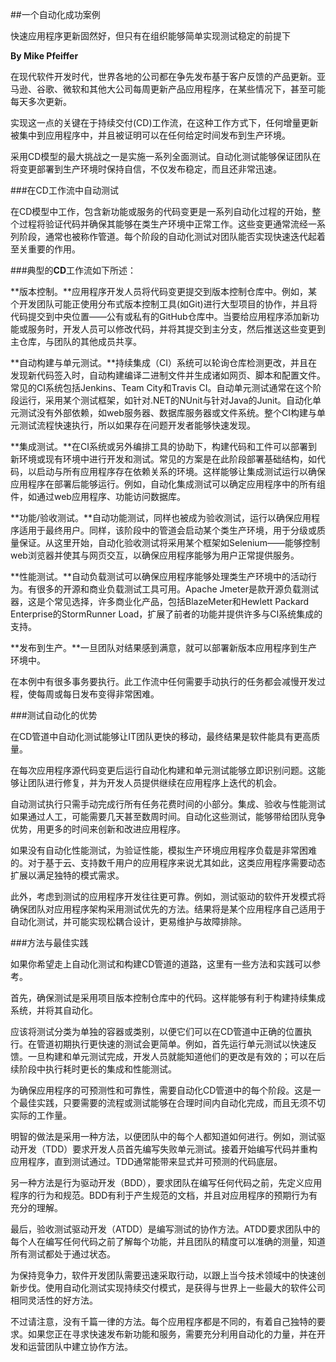 ##一个自动化成功案例

快速应用程序更新固然好，但只有在组织能够简单实现测试稳定的前提下

**By Mike Pfeiffer**

在现代软件开发时代，世界各地的公司都在争先发布基于客户反馈的产品更新。亚马逊、谷歌、微软和其他大公司每周更新产品应用程序，在某些情况下，甚至可能每天多次更新。

实现这一点的关键在于持续交付(CD)工作流，在这种工作方式下，任何增量更新被集中到应用程序中，并且被证明可以在任何给定时间发布到生产环境。

采用CD模型的最大挑战之一是实施一系列全面测试。自动化测试能够保证团队在将变更部署到生产环境时保持自信，不仅发布稳定，而且还非常迅速。

###在CD工作流中自动测试

在CD模型中工作，包含新功能或服务的代码变更是一系列自动化过程的开始，整个过程将验证代码并确保其能够在类生产环境中正常工作。这些变更通常流经一系列阶段，通常也被称作管道。每个阶段的自动化测试对团队能否实现快速迭代起着至关重要的作用。

###典型的****CD****工作流如下所述：

**版本控制。**应用程序开发人员将代码变更提交到版本控制仓库中。例如，某个开发团队可能正使用分布式版本控制工具(如Git)进行大型项目的协作，并且将代码提交到中央位置——公有或私有的GitHub仓库中。当要给应用程序添加新功能或服务时，开发人员可以修改代码，并将其提交到主分支，然后推送这些变更到主仓库，与团队的其他成员共享。

**自动构建与单元测试。**持续集成（CI）系统可以轮询仓库检测更改，并且在发现新代码签入时，自动构建编译二进制文件并生成诸如网页、脚本和配置文件。常见的CI系统包括Jenkins、Team City和Travis CI。自动单元测试通常在这个阶段运行，采用某个测试框架，如针对.NET的NUnit与针对Java的Junit。自动化单元测试没有外部依赖，如web服务器、数据库服务器或文件系统。整个CI构建与单元测试流程快速执行，所以如果存在问题开发者能够快速发现。

**集成测试。**在CI系统或另外编排工具的协助下，构建代码和工件可以部署到新环境或现有环境中进行开发和测试。常见的方案是在此阶段部署基础结构，如代码，以启动与所有应用程序存在依赖关系的环境。这样能够让集成测试运行以确保应用程序在部署后能够运行。例如，自动化集成测试可以确定应用程序中的所有组件，如通过web应用程序、功能访问数据库。

**功能/验收测试。**自动功能测试，同样也被成为验收测试，运行以确保应用程序适用于最终用户。同样，该阶段中的管道会启动某个类生产环境，用于分级或质量保证。从这里开始，自动化验收测试将采用某个框架如Selenium——能够控制web浏览器并使其与网页交互，以确保应用程序能够为用户正常提供服务。

**性能测试。**自动负载测试可以确保应用程序能够处理类生产环境中的活动行为。有很多的开源和商业负载测试工具可用。Apache Jmeter是款开源负载测试器，这是个常见选择，许多商业化产品，包括BlazeMeter和Hewlett Packard Enterprise的StormRunner Load，扩展了前者的功能并提供许多与CI系统集成的支持。

**发布到生产。**一旦团队对结果感到满意，就可以部署新版本应用程序到生产环境中。

在本例中有很多事务要执行。此工作流中任何需要手动执行的任务都会减慢开发过程，使每周或每日发布变得非常困难。

###测试自动化的优势

在CD管道中自动化测试能够让IT团队更快的移动，最终结果是软件能具有更高质量。

在每次应用程序源代码变更后运行自动化构建和单元测试能够立即识别问题。这能够让团队进行修复，并为开发人员提供继续在应用程序上迭代的机会。

自动测试执行只需手动完成行所有任务花费时间的小部分。集成、验收与性能测试如果通过人工，可能需要几天甚至数周时间。自动化这些测试，能够带给团队竞争优势，用更多的时间来创新和改进应用程序。

如果没有自动化性能测试，为验证性能，模拟生产环境应用程序负载是非常困难的。对于基于云、支持数千用户的应用程序来说尤其如此，这类应用程序需要动态扩展以满足独特的模式需求。

此外，考虑到测试的应用程序开发往往更可靠。例如，测试驱动的软件开发模式将确保团队对应用程序架构采用测试优先的方法。结果将是某个应用程序自己适用于自动化测试，并可能实现松耦合设计，更易维护与故障排除。

###方法与最佳实践

如果你希望走上自动化测试和构建CD管道的道路，这里有一些方法和实践可以参考。

首先，确保测试是采用项目版本控制仓库中的代码。这样能够有利于构建持续集成系统，并将其自动化。

应该将测试分类为单独的容器或类别，以便它们可以在CD管道中正确的位置执行。在管道初期执行更快速的测试会更简单。例如，首先运行单元测试以快速反馈。一旦构建和单元测试完成，开发人员就能知道他们的更改是有效的；可以在后续阶段中执行耗时更长的集成和性能测试。

为确保应用程序的可预测性和可靠性，需要自动化CD管道中的每个阶段。这是一个最佳实践，只要需要的流程或测试能够在合理时间内自动化完成，而且无须不切实际的工作量。

明智的做法是采用一种方法，以便团队中的每个人都知道如何进行。例如，测试驱动开发（TDD）要求开发人员首先编写失败单元测试。接着开始编写代码并重构应用程序，直到测试通过。TDD通常能带来显式并可预测的代码底层。

另一种方法是行为驱动开发（BDD），要求团队在编写任何代码之前，先定义应用程序的行为和规范。BDD有利于产生规范的文档，并且对应用程序的预期行为有充分的理解。

最后，验收测试驱动开发（ATDD）是编写测试的协作方法。ATDD要求团队中的每个人在编写任何代码之前了解每个功能，并且团队的精度可以准确的测量，知道所有测试都处于通过状态。

为保持竞争力，软件开发团队需要迅速采取行动，以跟上当今技术领域中的快速创新步伐。使用自动化测试实现持续交付模式，是获得与世界上一些最大的软件公司相同灵活性的好方法。

不过请注意，没有千篇一律的方法。每个应用程序都是不同的，有着自己独特的要求。如果您正在寻求快速发布新功能和服务，需要充分利用自动化的力量，并在开发和运营团队中建立协作方法。
